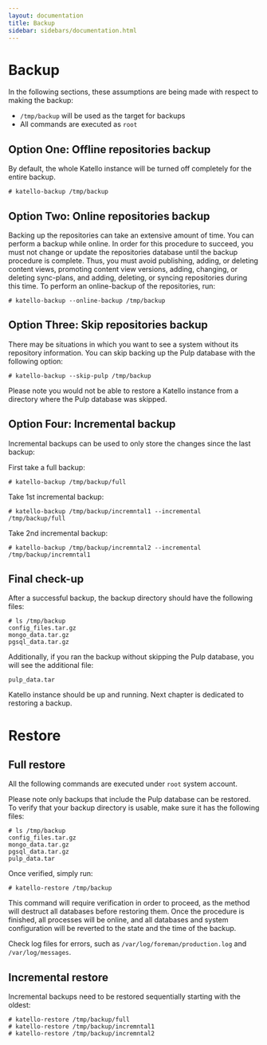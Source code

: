 ```yaml
---
layout: documentation
title: Backup
sidebar: sidebars/documentation.html
---
```


# Backup

In the following sections, these assumptions are being made with respect to making the backup:

 * `/tmp/backup` will be used as the target for backups
 * All commands are executed as `root`

## Option One: Offline repositories backup

By default, the whole Katello instance will be turned off completely for the entire backup.

```
# katello-backup /tmp/backup
```

## Option Two: Online repositories backup

Backing up the repositories can take an extensive amount of time. You can perform a backup while online. In order for this procedure to succeed, you must not change or update the repositories database until the backup procedure is complete. Thus, you must avoid publishing, adding, or deleting content views, promoting content view versions, adding, changing, or deleting sync-plans, and adding, deleting, or syncing repositories during this time. To perform an online-backup of the repositories, run:

```
# katello-backup --online-backup /tmp/backup
```

## Option Three: Skip repositories backup

There may be situations in which you want to see a system without its repository information. You can skip backing up the Pulp database with the following option:

```
# katello-backup --skip-pulp /tmp/backup
```

Please note you would not be able to restore a Katello instance from a directory where the Pulp database was skipped.


## Option Four: Incremental backup

Incremental backups can be used to only store the changes since the last backup:

First take a full backup:
```
# katello-backup /tmp/backup/full
```

Take 1st incremental backup:
```
# katello-backup /tmp/backup/incremntal1 --incremental /tmp/backup/full
```

Take 2nd incremental backup:
```
# katello-backup /tmp/backup/incremntal2 --incremental /tmp/backup/incremntal1
```

## Final check-up

After a successful backup, the backup directory should have the following files:

```
# ls /tmp/backup
config_files.tar.gz
mongo_data.tar.gz
pgsql_data.tar.gz
```

Additionally, if you ran the backup without skipping the Pulp database, you will see the additional file:

```
pulp_data.tar
```

Katello instance should be up and running. Next chapter is dedicated to restoring a backup.

# Restore

## Full restore

All the following commands are executed under `root` system account.

Please note only backups that include the Pulp database can be restored. To verify that your backup directory is usable, make sure it has the following files:

```
# ls /tmp/backup
config_files.tar.gz
mongo_data.tar.gz
pgsql_data.tar.gz
pulp_data.tar
```

Once verified, simply run:

```
# katello-restore /tmp/backup
```

This command will require verification in order to proceed, as the method will destruct all databases before restoring them. Once the procedure is finished, all processes will be online, and all databases and system configuration will be reverted to the state and the time of the backup.

Check log files for errors, such as `/var/log/foreman/production.log` and `/var/log/messages`.

## Incremental restore

Incremental backups need to be restored sequentially starting with the oldest:

```
# katello-restore /tmp/backup/full
# katello-restore /tmp/backup/incremntal1
# katello-restore /tmp/backup/incremntal2
```
